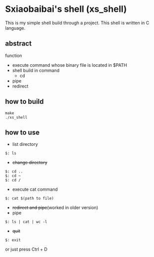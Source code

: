 # Sxiaobaibai's shell (xs_shell)
This is my simple shell build through a project. This shell is written in C language.

## abstract
function
- execute command whose binary file is located in $PATH
- shell build in command
	- cd
- pipe
- redirect

## how to build
```
make
./xs_shell
```

## how to use
- list directory
```
$: ls
```
- ~~change directory~~
```
$: cd ..
$: cd ~
$: cd /
```
- execute cat command
```
$: cat $(path to file)
```

- ~~redirect and pipe~~(worked in older version)
- pipe
```
$: ls | cat | wc -l
```

- ~~quit~~
```
$: exit
```
or just press Ctrl + D

